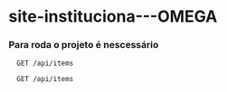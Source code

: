 # site-instituciona---OMEGA

### Para roda o projeto é nescessário

```http
  GET /api/items
```
```http
  GET /api/items
```
